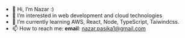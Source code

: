 - 👋 Hi, I’m Nazar :)
- 👀 I’m interested in web development and cloud technologies
- 🌱 I’m currently learning AWS, React, Node, TypeScript, Taiwindcss. 
- 📫 How to reach me: **email**: nazar.pasika1@gmail.com
